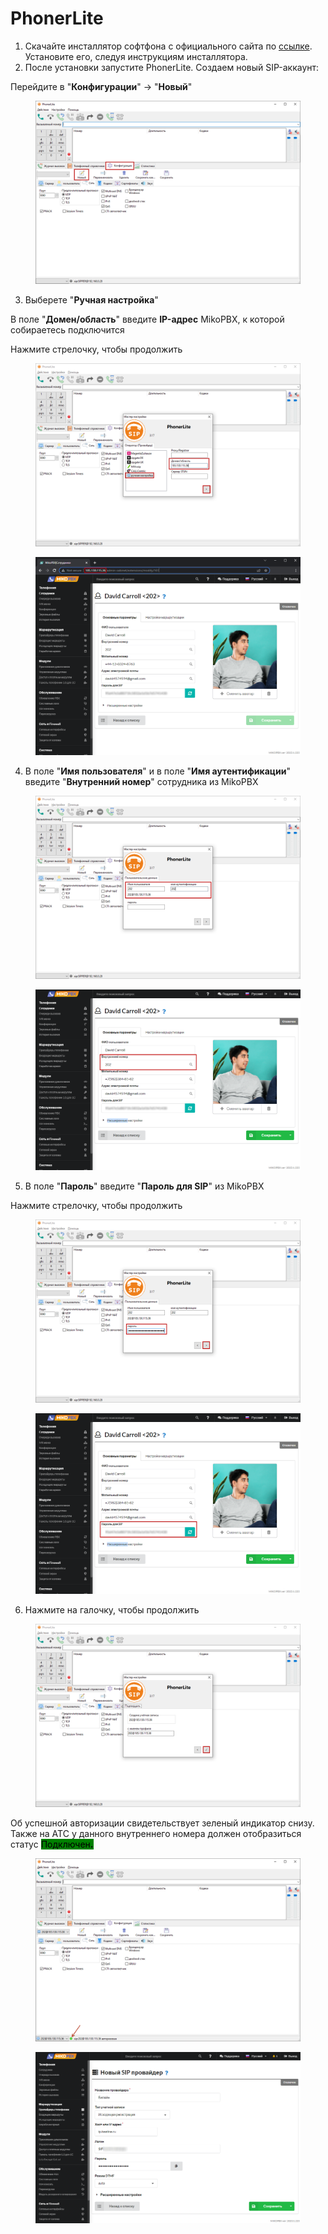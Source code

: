 # PhonerLite

1. Скачайте инсталлятор софтфона с официального сайта по [ссылке](http://phonerlite.de/download\_en.htm). Установите его, следуя инструкциям инсталлятора.
2. После установки запустите PhonerLite. Создаем новый SIP-аккаунт:

Перейдите в "**Конфигурации**" -> "**Новый**"

<figure><img src="../../.gitbook/assets/1 (34).png" alt=""><figcaption></figcaption></figure>

3. Выберете "**Ручная настройка**"&#x20;

В поле "**Домен/область**" введите **IP-адрес** MikoPBX, к которой собираетесь подключится

Нажмите стрелочку, чтобы продолжить

<figure><img src="../../.gitbook/assets/2 (46).png" alt=""><figcaption></figcaption></figure>

<figure><img src="../../.gitbook/assets/8 (9).png" alt=""><figcaption></figcaption></figure>

4. В поле "**Имя пользователя**" и в поле "**Имя аутентификации**" введите "**Внутренний номер**" сотрудника из MikoPBX

<figure><img src="../../.gitbook/assets/3 (31).png" alt=""><figcaption></figcaption></figure>

<figure><img src="../../.gitbook/assets/4 (32).png" alt=""><figcaption></figcaption></figure>

5. В поле "**Пароль**" введите "**Пароль для SIP**" из MikoPBX

Нажмите стрелочку, чтобы продолжить

<figure><img src="../../.gitbook/assets/4 (29).png" alt=""><figcaption></figcaption></figure>

<figure><img src="../../.gitbook/assets/5 (5).png" alt=""><figcaption></figcaption></figure>

6. Нажмите на галочку, чтобы продолжить&#x20;

<figure><img src="../../.gitbook/assets/5 (24).png" alt=""><figcaption></figcaption></figure>

Об успешной авторизации свидетельствует зеленый индикатор снизу.\
Также на АТС у данного внутреннего номера должен отобразиться статус <mark style="background-color:green;">Подключен</mark><mark style="background-color:green;">**.**</mark>&#x20;

<figure><img src="../../.gitbook/assets/6 (14).png" alt=""><figcaption></figcaption></figure>

<figure><img src="../../.gitbook/assets/12 (13).png" alt=""><figcaption></figcaption></figure>
